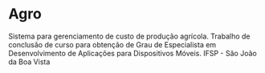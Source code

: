 # Agro
Sistema para gerenciamento de custo de produção agrícola.
Trabalho de conclusão de curso para obtenção de Grau de Especialista em Desenvolvimento de Aplicações para Dispositivos Móveis.
IFSP - Sâo João da Boa Vista
